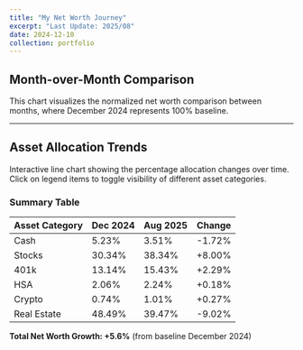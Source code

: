 ```yaml
---
title: "My Net Worth Journey"
excerpt: "Last Update: 2025/08"
date: 2024-12-10
collection: portfolio
---
```


## Month-over-Month Comparison

This chart visualizes the normalized net worth comparison between months, where December 2024 represents 100% baseline.

<div style="width: 100%; max-width: 800px; margin: auto;">
    <canvas id="barChart" style="width: 100%; height: 400px;"></canvas>
</div>

<script src="https://cdn.jsdelivr.net/npm/chart.js"></script>
<script>
    // Utility functions
    const sum = arr => arr.reduce((a, b) => a + b, 0);
    
    // Raw data
    const dec2024Data = [91.5, 530.7, 230, 36, 12.9, 851];
    const aug2025Data = [65, 709.2, 285.5, 41.4, 18.6, 731.0]; // Pre-calculated from expressions
    
    const totalDec = sum(dec2024Data);
    const totalAug = sum(aug2025Data);
    const normalizedAug = (totalAug / totalDec) * 100;
    
    // Bar Chart
    const barCtx = document.getElementById('barChart').getContext('2d');
    new Chart(barCtx, {
        type: 'bar',
        data: {
            labels: ['December 2024', 'August 2025'],
            datasets: [{
                label: 'Net Worth Index (Dec 2024 = 100%)',
                data: [100, normalizedAug.toFixed(1)],
                backgroundColor: ['#4CAF50', '#2196F3'],
                borderColor: ['#388E3C', '#1565C0'],
                borderWidth: 1,
            }]
        },
        options: {
            responsive: true,
            maintainAspectRatio: false,
            scales: {
                y: {
                    beginAtZero: true,
                    title: {
                        display: true,
                        text: 'Index (Dec 2024 = 100%)'
                    }
                }
            },
            plugins: {
                tooltip: {
                    callbacks: {
                        label: function(context) {
                            return `${context.dataset.label}: ${context.parsed.y}%`;
                        }
                    }
                }
            }
        }
    });
</script>

---

## Asset Allocation Trends

Interactive line chart showing the percentage allocation changes over time. Click on legend items to toggle visibility of different asset categories.

<div style="width: 100%; max-width: 800px; margin: auto;">
    <canvas id="lineChart" style="width: 100%; height: 400px;"></canvas>
</div>

<script>
    // Calculate percentages for each month
    const categories = ['Cash', 'Stocks', '401k', 'HSA', 'Crypto', 'Real Estate'];
    
    const calcPercentages = (data) => {
        const total = sum(data);
        return data.map(val => ((val / total) * 100).toFixed(2));
    };
    
    const dec2024Pct = calcPercentages(dec2024Data);
    const aug2025Pct = calcPercentages(aug2025Data);
    
    // Line Chart
    const lineCtx = document.getElementById('lineChart').getContext('2d');
    const lineChart = new Chart(lineCtx, {
        type: 'line',
        data: {
            labels: ['December 2024', 'August 2025'],
            datasets: categories.map((category, index) => ({
                label: category,
                data: [dec2024Pct[index], aug2025Pct[index]],
                borderColor: ['#FFC107', '#2196F3', '#8BC34A', '#FF5722', '#9C27B0', '#3F51B5'][index],
                backgroundColor: ['#FFC107', '#2196F3', '#8BC34A', '#FF5722', '#9C27B0', '#3F51B5'][index] + '20',
                borderWidth: 3,
                pointRadius: 6,
                pointHoverRadius: 8,
                tension: 0.1
            }))
        },
        options: {
            responsive: true,
            maintainAspectRatio: false,
            interaction: {
                intersect: false,
                mode: 'index'
            },
            scales: {
                y: {
                    beginAtZero: true,
                    max: 60,
                    title: {
                        display: true,
                        text: 'Percentage (%)'
                    },
                    grid: {
                        color: 'rgba(255, 255, 255, 0.1)'
                    }
                },
                x: {
                    grid: {
                        color: 'rgba(255, 255, 255, 0.1)'
                    }
                }
            },
            plugins: {
                legend: {
                    position: 'bottom',
                    labels: {
                        usePointStyle: true,
                        padding: 15,
                        font: {
                            size: 12
                        }
                    }
                },
                tooltip: {
                    callbacks: {
                        label: function(context) {
                            return `${context.dataset.label}: ${context.parsed.y}%`;
                        }
                    }
                }
            }
        }
    });
</script>

### Summary Table

| Asset Category | Dec 2024 | Aug 2025 | Change |
|---|---|---|---|
| Cash | 5.23% | 3.51% | -1.72% |
| Stocks | 30.34% | 38.34% | +8.00% |
| 401k | 13.14% | 15.43% | +2.29% |
| HSA | 2.06% | 2.24% | +0.18% |
| Crypto | 0.74% | 1.01% | +0.27% |
| Real Estate | 48.49% | 39.47% | -9.02% |

**Total Net Worth Growth: +5.6%** (from baseline December 2024)
